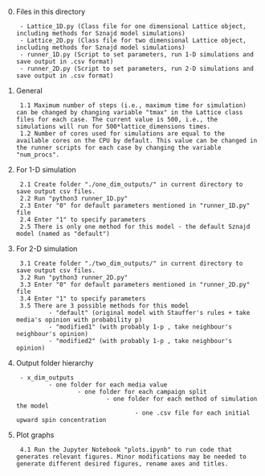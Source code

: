 0. Files in this directory

        - Lattice_1D.py (Class file for one dimensional Lattice object, including methods for Sznajd model simulations)
        - Lattice_2D.py (Class file for two dimensional Lattice object, including methods for Sznajd model simulations)
        - runner_1D.py (Script to set parameters, run 1-D simulations and save output in .csv format)
        - runner_2D.py (Script to set parameters, run 2-D simulations and save output in .csv format)
        
1. General

        1.1 Maximum number of steps (i.e., maximum time for simulation) can be changed by changing variable "tmax" in the Lattice class files for each case. The current value is 500, i.e., the simulations will run for 500*lattice_dimensions times.
        1.2 Number of cores used for simulations are equal to the available cores on the CPU by default. This value can be changed in the runner scripts for each case by changing the variable "num_procs".


2. For 1-D simulation

        2.1 Create folder "./one_dim_outputs/" in current directory to save output csv files.
        2.2 Run "python3 runner_1D.py"
        2.3 Enter "0" for default parameters mentioned in "runner_1D.py" file
        2.4 Enter "1" to specify parameters
        2.5 There is only one method for this model - the default Sznajd model (named as "default")



3. For 2-D simulation

        3.1 Create folder "./two_dim_outputs/" in current directory to save output csv files.
        3.2 Run "python3 runner_2D.py"
        3.3 Enter "0" for default parameters mentioned in "runner_2D.py" file
        3.4 Enter "1" to specify parameters
        3.5 There are 3 possible methods for this model
                - "default" (original model with Stauffer's rules + take media's opinion with probability p)
                - "modified1" (with probably 1-p , take neighbour's neighbour's opinion)
                - "modified2" (with probably 1-p , take neighbour's opinion)


4. Output folder hierarchy

        - x_dim_outputs
                - one folder for each media value
                        - one folder for each campaign split
                                - one folder for each method of simulation the model
                                        - one .csv file for each initial upward spin concentration

5. Plot graphs

        4.1 Run the Jupyter Notebook "plots.ipynb" to run code that generates relevant figures. Minor modifications may be needed to generate different desired figures, rename axes and titles.


